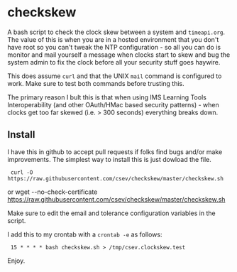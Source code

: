 # checkskew

A bash script to check the clock skew between a system and `timeapi.org`.  The value of this
is when you are in a hosted environment that you don't have root so you can't tweak the NTP
configuration - so all you can do is monitor and mail yourself a message when clocks
start to skew and bug the system admin to fix the clock before all your security stuff goes haywire.

This does assume `curl` and that the UNIX `mail` command is configured to work.  Make sure to test
both commands before trusting this.

The primary reason I bult this is that when using IMS Learning Tools Interoperability (and other
OAuth/HMac based security patterns) - when clocks get too far skewed (i.e. > 300 seconds)
everything breaks down.

Install
-------

I have this in github to accept pull requests if folks find bugs and/or make improvements.
The simplest way to install this is just dowload the file. 

     curl -O https://raw.githubusercontent.com/csev/checkskew/master/checkskew.sh
  
or
     wget --no-check-certificate https://raw.githubusercontent.com/csev/checkskew/master/checkskew.sh

Make sure to edit the email and tolerance configuration variables in the script.

I add this to my crontab with a `crontab -e` as follows:

     15 * * * * bash checkskew.sh > /tmp/csev.clockskew.test

Enjoy.
